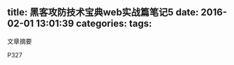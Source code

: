 title: 黑客攻防技术宝典web实战篇笔记5
date: 2016-02-01 13:01:39
categories:
tags:
---

文章摘要
<!--more-->
P327
``` %<script>3cscript%<script>3calert(1)%<script>3c/script%<script>3e
```
